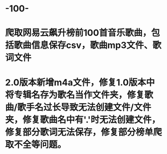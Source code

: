 # -100-
# 爬取网易云飙升榜前100首音乐歌曲，包括歌曲信息保存csv，歌曲mp3文件、歌词文件

# 2.0版本新增m4a文件，修复1.0版本中将专辑名存为歌名当作文件夹，修复歌曲/歌手名过长导致无法创建文件/文件夹，修复歌曲名中有'.'时无法创建文件，修复部分歌词无法保存，修复部分榜单爬取不全等问题。
